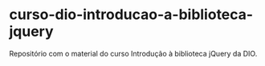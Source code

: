 # curso-dio-introducao-a-biblioteca-jquery
Repositório com o material do curso Introdução à biblioteca jQuery da DIO.
